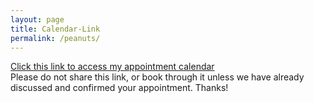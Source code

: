 ```yaml
---
layout: page
title: Calendar-Link
permalink: /peanuts/
---
```

[Click this link to access my appointment calendar](https://square.site/book/213QHWFTQRSB7/jesso-brooklyn-ny)  
Please do not share this link, or book through it unless we have already discussed and confirmed your appointment. Thanks!